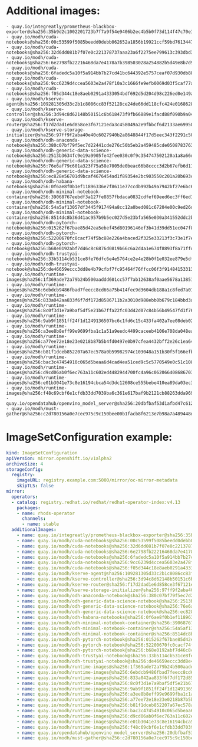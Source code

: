 # Additional images:
    - quay.io/integreatly/prometheus-blackbox-exporter@sha256:35b9d2c1002201723b7f7a9f54e9406b2ec4b5b0f73d114f47c70e15956103b5
    - quay.io/modh/cuda-notebooks@sha256:00c53599f5085beedd0debb062652a1856b19921ccf59bd76134471d24c3fa7d
    - quay.io/modh/cuda-notebooks@sha256:32d6dd081b7f07e0c221378737aaa23a6f2275ee799613c393dbd323175737e8
    - quay.io/modh/cuda-notebooks@sha256:6e2798fb22216468da7e4178a7b398503028a254882b5d49e8b7d94655b32ca9
    - quay.io/modh/cuda-notebooks@sha256:6fadedc5a10f5a914bb7b27cd41bc644392e5757ceaf07d930db884112054265
    - quay.io/modh/cuda-notebooks@sha256:9cc6239d4ccea5603e2a478f10a3c1666fe9efb0069d03f5caf77aaab202e6fb
    - quay.io/modh/cuda-notebooks@sha256:f05d344c18e8aeb0291a4333054bdf692d5d204d98c226ed0e149a9d0291f5cb
    - quay.io/modh/kserve-agent@sha256:109281305d33c2b1c8086cc83f52128ce24de66dd118cfc424e0168628ba78eb
    - quay.io/modh/kserve-controller@sha256:3d94c8d62148b50151c6b618473f9fb66889e1facd88f090b9a043274e50b1d8
    - quay.io/modh/kserve-router@sha256:f17d2dad1e6d858ce3f67121eda3c458049a2e9fbbcf6d2133ae6995084687aa
    - quay.io/modh/kserve-storage-initializer@sha256:97ff9f2aba40e40c6027940b2a8648844f17d5eec343f2291c50ff71b838848b
    - quay.io/modh/odh-anaconda-notebook@sha256:380c07bf79f5ec7d22441cde276c50b5eb2a459485cde05087837639a566ae3d
    - quay.io/modh/odh-generic-data-science-notebook@sha256:2513b3634fc9e19a9905fe42fee030c0f9c354747502120a1a8a66db827a3901
    - quay.io/modh/odh-generic-data-science-notebook@sha256:76e6af79c601a323f75a58e7005de0beac66b8cccc3d2b67efb6d11d85f0cfa1
    - quay.io/modh/odh-generic-data-science-notebook@sha256:ec828e56701d9bcaf4676454ad1f89354e2bc903550c201a20b693c988485ad3
    - quay.io/modh/odh-habana-notebooks@sha256:0f6ae8f0b1ef11896336e7f8611e77ccdb992b49a7942bf27e6bc64d73205d05
    - quay.io/modh/odh-minimal-notebook-container@sha256:39068767eebdf3a127fe8857fbdaca0832cdfef69eed6ec3ff6ed1858029420f
    - quay.io/modh/odh-minimal-notebook-container@sha256:54a5af13057df3445f917494a8cc12a0bed081c67204e00c9ed26daeaf9d0079
    - quay.io/modh/odh-minimal-notebook-container@sha256:8514dc8b36d41ac957b9b5ec027d5e23bfa565e030a341552ddc2ba0f7ba53bc
    - quay.io/modh/odh-pytorch-notebook@sha256:015262f67bae85d42ea5ebef45d80196146ef3b41d39dd51ec047f8be22cbe4a
    - quay.io/modh/odh-pytorch-notebook@sha256:52200670fc0cacf74f5bc88e226a4baced2f325e33213f3c73e1f7e410f81fea
    - quay.io/modh/odh-pytorch-notebook@sha256:b68e0192abf7d46c8c6876d0819b66c6a2d4a1e674f8893f8a71ffdcba96866c
    - quay.io/modh/odh-trustyai-notebook@sha256:33b5114cb531ce8fe76dfc6e4e5764ce2e4e28b0f1e032ee879e5df5c68d58c0
    - quay.io/modh/odh-trustyai-notebook@sha256:de46659eccc3dd8e4b79cfbf7fc95464f76ffcc06f3f914841533130fba2985f
    - quay.io/modh/runtime-images@sha256:1f369ade72a79b24b500aaddd601cc57f7ab12638af0aae5678a13851801e201
    - quay.io/modh/runtime-images@sha256:6ebdcb9486fbad7feecc8cd66a75b414fec9d3604db188a1c8fed7a0187f40ba
    - quay.io/modh/runtime-images@sha256:833a042aa833f6f7df172d8586711b2a3010d988ebb0b679c184bbd3ae0dc9b6
    - quay.io/modh/runtime-images@sha256:8c0f3d1e7a9baf5df5e21b67ffa22fc03d42d07c84b56b49547fd1f7607fc310
    - quay.io/modh/runtime-images@sha256:9ab9f1851ff24f1d1249136507bc6c1fd6c15c433fa402a7ee08deb021f06b25
    - quay.io/modh/runtime-images@sha256:a3ee8b8eff99e9699fba1c1a51a9eedc4499caceeb4106e708da048ea0c30ef3
    - quay.io/modh/runtime-images@sha256:a77ee72e18e23e0218b87b5b4fd0497e0b97cfea4432bff2e26c1ea64a36c84e
    - quay.io/modh/runtime-images@sha256:b81f1dceb852207a67ec578a0b59982974c103048a151b30f5f166efb4e3db46
    - quay.io/modh/runtime-images@sha256:bac3c47454910c065d5beaa6d4cad4ea51ced9c5c5770549e0c51c108bb33fa8
    - quay.io/modh/runtime-images@sha256:d9cd06ab0f6ec763a11c602ed4482944700fc4a96c062066408686703e5327f5
    - quay.io/modh/runtime-images@sha256:e01b3041e73c8e16194cbca54d3dc12608ce555bebe410ea89da03ec372e3f15
    - quay.io/modh/runtime-images@sha256:f48c69cbf6e1cfdb33dd7039ba6c361e617baf9b2121cb88263dda969098b173
    - quay.io/opendatahub/openvino_model_server@sha256:20dbfbaf53d1afbd47c612d953984238cb0e207972ed544a5ea662c2404f276d
    - quay.io/modh/must-gather@sha256:c2d780156a0e7cec975c9c150bee00b1facb8f6213e7b98a7a489448d76dfd94


# ImageSetConfiguration example:
```yaml
kind: ImageSetConfiguration
apiVersion: mirror.openshift.io/v1alpha2
archiveSize: 4
storageConfig:
  registry: 
    imageURL: registry.example.com:5000/mirror/oc-mirror-metadata
    skipTLS: false                       
mirror:
  operators:
  - catalog: registry.redhat.io/redhat/redhat-operator-index:v4.13
    packages:
    - name: rhods-operator
      channels:
      - name: stable
  additionalImages:   
    - name: quay.io/integreatly/prometheus-blackbox-exporter@sha256:35b9d2c1002201723b7f7a9f54e9406b2ec4b5b0f73d114f47c70e15956103b5
    - name: quay.io/modh/cuda-notebooks@sha256:00c53599f5085beedd0debb062652a1856b19921ccf59bd76134471d24c3fa7d
    - name: quay.io/modh/cuda-notebooks@sha256:32d6dd081b7f07e0c221378737aaa23a6f2275ee799613c393dbd323175737e8
    - name: quay.io/modh/cuda-notebooks@sha256:6e2798fb22216468da7e4178a7b398503028a254882b5d49e8b7d94655b32ca9
    - name: quay.io/modh/cuda-notebooks@sha256:6fadedc5a10f5a914bb7b27cd41bc644392e5757ceaf07d930db884112054265
    - name: quay.io/modh/cuda-notebooks@sha256:9cc6239d4ccea5603e2a478f10a3c1666fe9efb0069d03f5caf77aaab202e6fb
    - name: quay.io/modh/cuda-notebooks@sha256:f05d344c18e8aeb0291a4333054bdf692d5d204d98c226ed0e149a9d0291f5cb
    - name: quay.io/modh/kserve-agent@sha256:109281305d33c2b1c8086cc83f52128ce24de66dd118cfc424e0168628ba78eb
    - name: quay.io/modh/kserve-controller@sha256:3d94c8d62148b50151c6b618473f9fb66889e1facd88f090b9a043274e50b1d8
    - name: quay.io/modh/kserve-router@sha256:f17d2dad1e6d858ce3f67121eda3c458049a2e9fbbcf6d2133ae6995084687aa
    - name: quay.io/modh/kserve-storage-initializer@sha256:97ff9f2aba40e40c6027940b2a8648844f17d5eec343f2291c50ff71b838848b
    - name: quay.io/modh/odh-anaconda-notebook@sha256:380c07bf79f5ec7d22441cde276c50b5eb2a459485cde05087837639a566ae3d
    - name: quay.io/modh/odh-generic-data-science-notebook@sha256:2513b3634fc9e19a9905fe42fee030c0f9c354747502120a1a8a66db827a3901
    - name: quay.io/modh/odh-generic-data-science-notebook@sha256:76e6af79c601a323f75a58e7005de0beac66b8cccc3d2b67efb6d11d85f0cfa1
    - name: quay.io/modh/odh-generic-data-science-notebook@sha256:ec828e56701d9bcaf4676454ad1f89354e2bc903550c201a20b693c988485ad3
    - name: quay.io/modh/odh-habana-notebooks@sha256:0f6ae8f0b1ef11896336e7f8611e77ccdb992b49a7942bf27e6bc64d73205d05
    - name: quay.io/modh/odh-minimal-notebook-container@sha256:39068767eebdf3a127fe8857fbdaca0832cdfef69eed6ec3ff6ed1858029420f
    - name: quay.io/modh/odh-minimal-notebook-container@sha256:54a5af13057df3445f917494a8cc12a0bed081c67204e00c9ed26daeaf9d0079
    - name: quay.io/modh/odh-minimal-notebook-container@sha256:8514dc8b36d41ac957b9b5ec027d5e23bfa565e030a341552ddc2ba0f7ba53bc
    - name: quay.io/modh/odh-pytorch-notebook@sha256:015262f67bae85d42ea5ebef45d80196146ef3b41d39dd51ec047f8be22cbe4a
    - name: quay.io/modh/odh-pytorch-notebook@sha256:52200670fc0cacf74f5bc88e226a4baced2f325e33213f3c73e1f7e410f81fea
    - name: quay.io/modh/odh-pytorch-notebook@sha256:b68e0192abf7d46c8c6876d0819b66c6a2d4a1e674f8893f8a71ffdcba96866c
    - name: quay.io/modh/odh-trustyai-notebook@sha256:33b5114cb531ce8fe76dfc6e4e5764ce2e4e28b0f1e032ee879e5df5c68d58c0
    - name: quay.io/modh/odh-trustyai-notebook@sha256:de46659eccc3dd8e4b79cfbf7fc95464f76ffcc06f3f914841533130fba2985f
    - name: quay.io/modh/runtime-images@sha256:1f369ade72a79b24b500aaddd601cc57f7ab12638af0aae5678a13851801e201
    - name: quay.io/modh/runtime-images@sha256:6ebdcb9486fbad7feecc8cd66a75b414fec9d3604db188a1c8fed7a0187f40ba
    - name: quay.io/modh/runtime-images@sha256:833a042aa833f6f7df172d8586711b2a3010d988ebb0b679c184bbd3ae0dc9b6
    - name: quay.io/modh/runtime-images@sha256:8c0f3d1e7a9baf5df5e21b67ffa22fc03d42d07c84b56b49547fd1f7607fc310
    - name: quay.io/modh/runtime-images@sha256:9ab9f1851ff24f1d1249136507bc6c1fd6c15c433fa402a7ee08deb021f06b25
    - name: quay.io/modh/runtime-images@sha256:a3ee8b8eff99e9699fba1c1a51a9eedc4499caceeb4106e708da048ea0c30ef3
    - name: quay.io/modh/runtime-images@sha256:a77ee72e18e23e0218b87b5b4fd0497e0b97cfea4432bff2e26c1ea64a36c84e
    - name: quay.io/modh/runtime-images@sha256:b81f1dceb852207a67ec578a0b59982974c103048a151b30f5f166efb4e3db46
    - name: quay.io/modh/runtime-images@sha256:bac3c47454910c065d5beaa6d4cad4ea51ced9c5c5770549e0c51c108bb33fa8
    - name: quay.io/modh/runtime-images@sha256:d9cd06ab0f6ec763a11c602ed4482944700fc4a96c062066408686703e5327f5
    - name: quay.io/modh/runtime-images@sha256:e01b3041e73c8e16194cbca54d3dc12608ce555bebe410ea89da03ec372e3f15
    - name: quay.io/modh/runtime-images@sha256:f48c69cbf6e1cfdb33dd7039ba6c361e617baf9b2121cb88263dda969098b173
    - name: quay.io/opendatahub/openvino_model_server@sha256:20dbfbaf53d1afbd47c612d953984238cb0e207972ed544a5ea662c2404f276d
    - name: quay.io/modh/must-gather@sha256:c2d780156a0e7cec975c9c150bee00b1facb8f6213e7b98a7a489448d76dfd94

```
